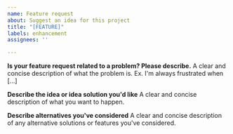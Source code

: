 ```yaml
---
name: Feature request
about: Suggest an idea for this project
title: "[FEATURE]"
labels: enhancement
assignees: ''

---
```


**Is your feature request related to a problem? Please describe.**
A clear and concise description of what the problem is. Ex. I'm always frustrated when [...]

**Describe the idea or idea solution you'd like**
A clear and concise description of what you want to happen.

**Describe alternatives you've considered**
A clear and concise description of any alternative solutions or features you've considered.
